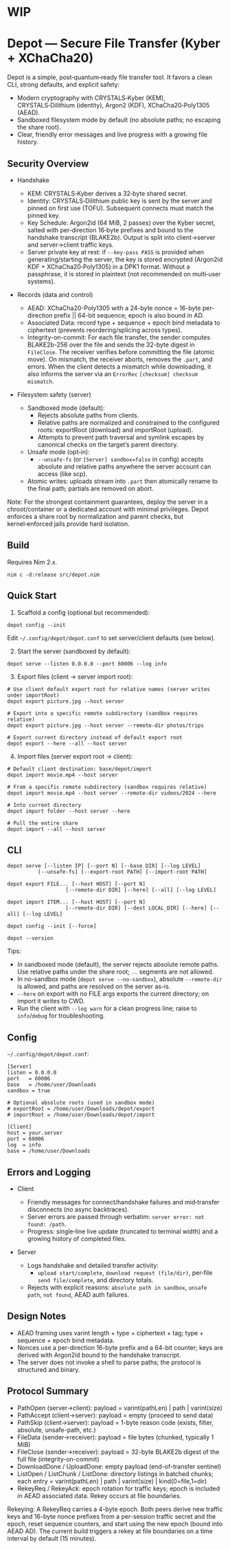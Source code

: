 # WIP

# Depot — Secure File Transfer (Kyber + XChaCha20)

Depot is a simple, post‑quantum‑ready file transfer tool. It favors a clean CLI, strong defaults, and explicit safety:

- Modern cryptography with CRYSTALS‑Kyber (KEM), CRYSTALS‑Dilithium (identity), Argon2 (KDF), XChaCha20‑Poly1305 (AEAD).
- Sandboxed filesystem mode by default (no absolute paths; no escaping the share root).
- Clear, friendly error messages and live progress with a growing file history.

## Security Overview

- Handshake
  - KEM: CRYSTALS‑Kyber derives a 32‑byte shared secret.
  - Identity: CRYSTALS‑Dilithium public key is sent by the server and pinned on first use (TOFU). Subsequent connects must match the pinned key.
  - Key Schedule: Argon2id (64 MiB, 2 passes) over the Kyber secret, salted with per‑direction 16‑byte prefixes and bound to the handshake transcript (BLAKE2b). Output is split into client→server and server→client traffic keys.
  - Server private key at rest: if `--key-pass PASS` is provided when generating/starting the server, the key is stored encrypted (Argon2id KDF + XChaCha20‑Poly1305) in a DPK1 format. Without a passphrase, it is stored in plaintext (not recommended on multi‑user systems).

- Records (data and control)
  - AEAD: XChaCha20-Poly1305 with a 24-byte nonce = 16-byte per-direction prefix || 64-bit sequence; epoch is also bound in AD.
  - Associated Data: record type + sequence + epoch bind metadata to ciphertext (prevents reordering/splicing across types).
  - Integrity-on-commit: For each file transfer, the sender computes BLAKE2b-256 over the file and sends the 32-byte digest in `FileClose`. The receiver verifies before committing the file (atomic move). On mismatch, the receiver aborts, removes the `.part`, and errors. When the client detects a mismatch while downloading, it also informs the server via an `ErrorRec` `[checksum] checksum mismatch`.

- Filesystem safety (server)
  - Sandboxed mode (default):
    - Rejects absolute paths from clients.
    - Relative paths are normalized and constrained to the configured roots: exportRoot (download) and importRoot (upload).
    - Attempts to prevent path traversal and symlink escapes by canonical checks on the target’s parent directory.
  - Unsafe mode (opt‑in):
    - `--unsafe-fs` (or `[Server] sandbox=false` in config) accepts absolute and relative paths anywhere the server account can access (like scp).
  - Atomic writes: uploads stream into `.part` then atomically rename to the final path; partials are removed on abort.

Note: For the strongest containment guarantees, deploy the server in a chroot/container or a dedicated account with minimal privileges. Depot enforces a share root by normalization and parent checks, but kernel‑enforced jails provide hard isolation.

## Build

Requires Nim 2.x.

```
nim c -d:release src/depot.nim
```

## Quick Start

1) Scaffold a config (optional but recommended):

```
depot config --init
```

Edit `~/.config/depot/depot.conf` to set server/client defaults (see below).

2) Start the server (sandboxed by default):

```
depot serve --listen 0.0.0.0 --port 60006 --log info
```

3) Export files (client → server import root):

```
# Use client default export root for relative names (server writes under importRoot)
depot export picture.jpg --host server

# Export into a specific remote subdirectory (sandbox requires relative)
depot export picture.jpg --host server --remote-dir photos/trips

# Export current directory instead of default export root
depot export --here --all --host server
```

4) Import files (server export root → client):

```
# Default client destination: base/depot/import
depot import movie.mp4 --host server

# From a specific remote subdirectory (sandbox requires relative)
depot import movie.mp4 --host server --remote-dir videos/2024 --here

# Into current directory
depot import folder --host server --here

# Pull the entire share
depot import --all --host server
```

## CLI

```
depot serve [--listen IP] [--port N] [--base DIR] [--log LEVEL]
          [--unsafe-fs] [--export-root PATH] [--import-root PATH]

depot export FILE... [--host HOST] [--port N]
                   [--remote-dir DIR] [--here] [--all] [--log LEVEL]

depot import ITEM... [--host HOST] [--port N]
                   [--remote-dir DIR] [--dest LOCAL_DIR] [--here] [--all] [--log LEVEL]

depot config --init [--force]

depot --version
```

Tips:
- In sandboxed mode (default), the server rejects absolute remote paths. Use relative paths under the share root; `..` segments are not allowed.
- In no-sandbox mode (`depot serve --no-sandbox`), absolute `--remote-dir` is allowed, and paths are resolved on the server as-is.
- `--here` on export with no FILE args exports the current directory; on import it writes to CWD.
- Run the client with `--log warn` for a clean progress line; raise to `info`/`debug` for troubleshooting.

## Config

`~/.config/depot/depot.conf`:

```
[Server]
listen = 0.0.0.0
port   = 60006
base   = /home/user/Downloads
sandbox = true

# Optional absolute roots (used in sandbox mode)
# exportRoot = /home/user/Downloads/depot/export
# importRoot = /home/user/Downloads/depot/import

[Client]
host = your.server
port = 60006
log  = info
base = /home/user/Downloads
```

## Errors and Logging

- Client
  - Friendly messages for connect/handshake failures and mid‑transfer disconnects (no async backtraces).
  - Server errors are passed through verbatim: `server error: not found: /path`.
  - Progress: single‑line live update (truncated to terminal width) and a growing history of completed files.

- Server
  - Logs handshake and detailed transfer activity:
    - `upload start/complete`, `download request (file/dir)`, per‑file `send file/complete`, and directory totals.
  - Rejects with explicit reasons: `absolute path in sandbox`, `unsafe path`, `not found`, AEAD auth failures.

## Design Notes

- AEAD framing uses varint length + type + ciphertext + tag; type + sequence + epoch bind metadata.
- Nonces use a per-direction 16-byte prefix and a 64-bit counter; keys are derived with Argon2id bound to the handshake transcript.
- The server does not invoke a shell to parse paths; the protocol is structured and binary.

## Protocol Summary

- PathOpen (server→client): payload = varint(pathLen) | path | varint(size)
- PathAccept (client→server): payload = empty (proceed to send data)
- PathSkip (client→server): payload = 1-byte reason code (exists, filter, absolute, unsafe-path, etc.)
- FileData (sender→receiver): payload = file bytes (chunked, typically 1 MiB)
- FileClose (sender→receiver): payload = 32-byte BLAKE2b digest of the full file (integrity-on-commit)
- DownloadDone / UploadDone: empty payload (end-of-transfer sentinel)
- ListOpen / ListChunk / ListDone: directory listings in batched chunks; each entry = varint(pathLen) | path | varint(size) | kind(0=file,1=dir)
- RekeyReq / RekeyAck: epoch rotation for traffic keys; epoch is included in AEAD associated data. Rekey occurs at file boundaries.

Rekeying: A RekeyReq carries a 4-byte epoch. Both peers derive new traffic keys and 16-byte nonce prefixes from a per-session traffic secret and the epoch, reset sequence counters, and start using the new epoch (bound into AEAD AD). The current build triggers a rekey at file boundaries on a time interval by default (15 minutes).

